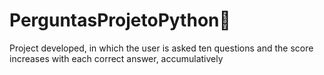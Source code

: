 # PerguntasProjetoPython🥇
Project developed, in which the user is asked ten questions and the score increases with each correct answer, accumulatively
